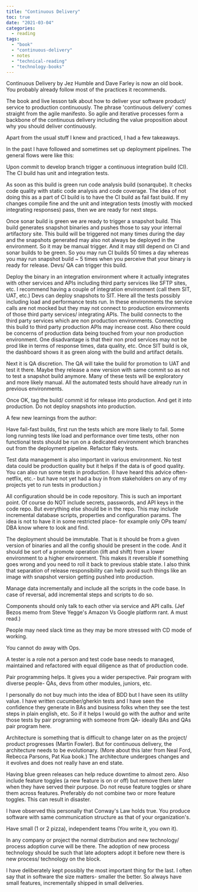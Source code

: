 ```yaml
---
title: "Continuous Delivery"
toc: true
date: "2021-03-04"
categories: 
  - reading
tags: 
  - "book"
  - "continuous-delivery"
  - notes
  - "technical-reading"
  - "technology-books"
---
```


Continuous Delivery by Jez Humble and Dave Farley is now an old book. You probably already follow most of the practices it recommends.

The book and live lesson talk about how to deliver your software product/ service to production continuously. The phrase 'continuous delivery' comes straight from the agile manifesto. So agile and iterative processes form a backbone of the continuous delivery including the value proposition about why you should deliver continuously.

Apart from the usual stuff I knew and practiced, I had a few takeaways.

In the past I have followed and sometimes set up deployment pipelines. The general flows were like this:

Upon commit to develop branch trigger a continuous integration build (CI). The CI build has unit and integration tests.

As soon as this build is green run code analysis build (sonarqube). It checks code quality with static code analysis and code coverage. The idea of not doing this as a part of CI build is to have the CI build as fail fast build. If my changes compile fine and the unit and integration tests (mostly with mocked integrating responses) pass, then we are ready for next steps.

Once sonar build is green we are ready to trigger a snapshot build. This build generates snapshot binaries and pushes those to say your internal artifactory site. This build will be triggered not many times during the day and the snapshots generated may also not always be deployed in the environment. So it may be manual trigger. And it may still depend on CI and sonar builds to be green. So you may run CI builds 50 times a day whereas you may run snapshot build ~ 5 times when you perceive that your binary is ready for release. Devs/ QA can trigger this build.

Deploy the binary in an integration environment where it actually integrates with other services and APIs including third party services like SFTP sites, etc. I recommend having a couple of integration environment (call them SIT, UAT, etc.) Devs can deploy snapshots to SIT. Here all the tests possibly including load and performance tests run. In these environments the service calls are not mocked but they may not connect to production environments of those third party services/ integrating APIs. The build connects to the third party services which are non production environments. Connecting this build to third party production APIs may increase cost. Also there could be concerns of production data being touched from your non production environment. One disadvantage is that their non prod services may not be prod like in terms of response times, data quality, etc. Once SIT build is ok, the dashboard shows it as green along with the build and artifact details.

Next it is QA discretion. The QA will take the build for promotion to UAT and test it there. Maybe they release a new version with same commit so as not to test a snapshot build anymore. Many of these tests will be exploratory and more likely manual. All the automated tests should have already run in previous environments.

Once OK, tag the build/ commit id for release into production. And get it into production. Do not deploy snapshots into production.

A few new learnings from the author:

Have fail-fast builds, first run the tests which are more likely to fail. Some long running tests like load and performance over time tests, other non functional tests should be run on a dedicated environment which branches out from the deployment pipeline. Refactor flaky tests.

Test data management is also important in various environment. No test data could be production quality but it helps if the data is of good quality. You can also run some tests in production. (I have heard this advice often- netflix, etc.- but have not yet had a buy in from stakeholders on any of my projects yet to run tests in production.)

All configuration should be in code repository. This is such an important point. Of course do NOT include secrets, passwords, and API keys in the code repo. But everything else should be in the repo. This may include incremental database scripts, properties and configuration params. The idea is not to have it in some restricted place- for example only OPs team/ DBA know where to look and find.

The deployment should be immutable. That is it should be from a given version of binaries and all the config should be present in the code. And it should be sort of a promote operation (lift and shift) from a lower environment to a higher environment. This makes it reversible if something goes wrong and you need to roll it back to previous stable state. I also think that separation of release responsibility can help avoid such things like an image with snapshot version getting pushed into production.

Manage data incrementally and include all the scripts in the code base. In case of reversal, add incremental steps and scripts to do so.

Components should only talk to each other via service and API calls. (Jef Bezos memo from Steve Yegge's Amazon Vs Google platform rant. A must read.)

People may need slack time as they may be more stressed with CD mode of working.

You cannot do away with Ops.

A tester is a role not a person and test code base needs to managed, maintained and refactored with equal diligence as that of production code.

Pair programming helps. It gives you a wider perspective. Pair program with diverse people- QAs, devs from other modules, juniors, etc.

I personally do not buy much into the idea of BDD but I have seen its utility value. I have written cucumber/gherkin tests and I have seen the confidence they generate in BAs and business folks when they see the test steps in plain english, etc. So if it helps I would go with the author and write those tests by pair programing with someone from QA- ideally BAs and QAs pair program here.

Architecture is something that is difficult to change later on as the project/ product progresses (Martin Fowler). But for continuous delivery, the architecture needs to be evolutionary. (More about this later from Neal Ford, Rebecca Parsons, Pat Kua book.) The architecture undergoes changes and it evolves and does not really have an end state.

Having blue green releases can help reduce downtime to almost zero. Also include feature toggles (a new feature is on or off) but remove them later when they have served their purpose. Do not reuse feature toggles or share them across features. Preferably do not combine two or more feature toggles. This can result in disaster.

I have observed this personally that Conway's Law holds true. You produce software with same communication structure as that of your organization's.

Have small (1 or 2 pizza), independent teams (You write it, you own it).

In any company or project the normal distribution and new technology/ process adoption curve will be there. The adoption of new process technology should be such that late adopters adopt it before new there is new process/ technology on the block.

I have deliberately kept possibly the most important thing for the last. I often say that in software the size matters- smaller the better. So always have small features, incrementally shipped in small deliveries.
